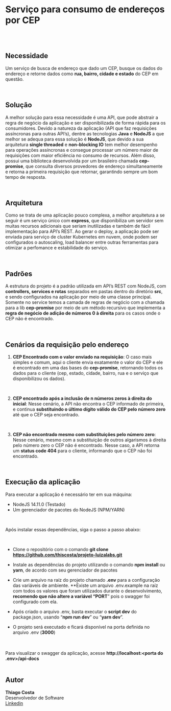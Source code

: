 # Serviço para consumo de endereços por CEP
<br><br>

## Necessidade


Um serviço de busca de endereço que dado um CEP, busque os dados do endereço e retorne dados como **rua, bairro, cidade e estado** do CEP em questão. 

<br />

## Solução

A melhor solução para essa necessidade é uma API, que pode abstrair a regra de negócio da aplicação e ser disponibilizada de forma rápida para os consumidores. Devido a natureza da aplicação (API que faz requisições assíncronas para outras API’s), dentre as tecnologias **Java** e **NodeJS** a que melhor se adequa para essa solução é **NodeJS**, que devido a sua arquitetura **single threaded** e **non-blocking IO** tem melhor desempenho para operações assíncronas e consegue processar um número maior de requisições com maior eficiência no consumo de recursos. Além disso, possui uma biblioteca desenvolvida por um brasileiro chamada **cep-promise**, que consulta diversos provedores de endereço simultaneamente e retorna a primeira requisição que retornar, garantindo sempre um bom tempo de resposta.

<br />

## Arquitetura

Como se trata de uma aplicação pouco complexa, a melhor arquitetura a se seguir é um serviço único com **express**, que disponibiliza um servidor sem muitas recursos adicionais que seriam inutilizadas e também de fácil implementação para API’s REST. Ao gerar o deploy, a aplicação pode ser enviada para serviço de cluster Kubernetes em nuvem, onde podem ser configurados o autoscaling, load balancer entre outras ferramentas para otimizar a perfomance e estabilidade do serviço.

<br>

## Padrões

A estrutura do projeto é a padrão utilizada em API’s REST com NodeJS, com **controllers, services e rotas** separados em pastas dentro do diretório **src**, e sendo configurados na aplicação por meio de uma classe principal. Somente no service temos a camada de regras de negócio com a chamada para a lib **cep-promise** por meio de um método recursivo que implementa a **regra de negócio de adição de números 0 à direita** para os casos onde o CEP não é encontrado.

<br>

## Cenários da requisição pelo endereço



1. **CEP Encontrado com o valor enviado na requisição**: O caso mais simples e comum, aqui o cliente envia exatamente o valor do CEP e ele é encontrado em uma das bases do **cep-promise**, retornando todos os dados para o cliente (cep, estado, cidade, bairro, rua e o serviço que disponibilizou os dados).
<br/>

2. **CEP encontrado após a inclusão de n números zeros à direita do inicial**: Nesse cenário, a API não encontra o CEP informado de primeira, e continua **substituindo o último dígito válido do CEP pelo número zero** até que o CEP seja encontrado.
<br/>

3. **CEP não encontrado mesmo com substituições pelo número zero**: Nesse cenário, mesmo com a substituição de outros algarismos à direita pelo número zero o CEP não é encontrado. Nesse caso, a API retorna um **status code 404** para o cliente, informando que o CEP não foi encontrado.


<br>

## Execução da aplicação

Para executar a aplicação é necessário ter em sua máquina:



*   NodeJS 14.11.0 (Testado)
*   Um gerenciador de pacotes do NodeJS (NPM/YARN)

<br>

Após instalar essas dependências, siga o passo a passo abaixo:

<br>

*   Clone o repositório com o comando **git clone https://github.com/thiscosta/projeto-luizalabs.git**

*   Instale as dependências do projeto utilizando o comando **npm install** ou **yarn**, de acordo com seu gerenciador de pacotes

*   Crie um arquivo na raíz do projeto chamado **.env** para a configuração das variáveis de ambiente. **Existe um arquivo .env.example na raíz com todos os valores que foram utilizados durante o desenvolvimento, **recomendo que não altere a variável “PORT**” pois o swagger foi configurado com ela.

*   Após criado o arquivo .env, basta executar o **script dev** do package.json, usando “**npm run dev**” ou “**yarn dev**”.

*   O projeto será executado e ficará disponível na porta definida no arquivo .env (**3000**) 

<br><br>
Para visualizar o swagger da aplicação, acesse **http://localhost:<porta do .env>/api-docs**
<br><br>

## Autor
**Thiago Costa**<br />
Desenvolvedor de Software <br />
[Linkedin](https://www.linkedin.com/in/thiscosta00/)

	
